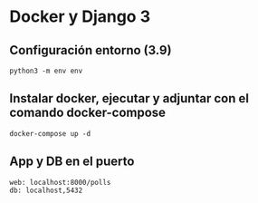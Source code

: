 # Docker y Django 3

## Configuración entorno (3.9)
```
python3 -m env env
```

## Instalar docker, ejecutar y adjuntar con el comando docker-compose
```
docker-compose up -d
```

## App y DB en el puerto 
```
web: localhost:8000/polls
db: localhost,5432
```